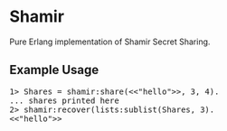 <h1>Shamir</h1>

<p>
Pure Erlang implementation of Shamir Secret Sharing.
</p>

<h2>Example Usage</h2>
<pre>
1&gt; Shares = shamir:share(&lt;&lt;"hello"&gt;&gt;, 3, 4).
... shares printed here
2&gt; shamir:recover(lists:sublist(Shares, 3).
&lt;&lt;"hello"&gt;&gt;
</pre>
